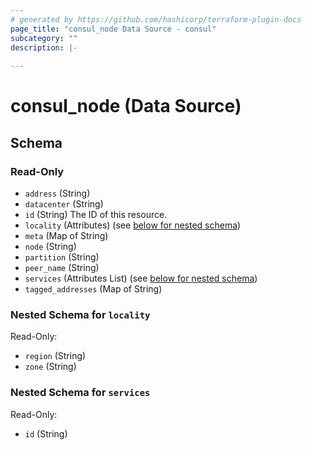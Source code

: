 ```yaml
---
# generated by https://github.com/hashicorp/terraform-plugin-docs
page_title: "consul_node Data Source - consul"
subcategory: ""
description: |-
  
---
```


# consul_node (Data Source)





<!-- schema generated by tfplugindocs -->
## Schema

### Read-Only

- `address` (String)
- `datacenter` (String)
- `id` (String) The ID of this resource.
- `locality` (Attributes) (see [below for nested schema](#nestedatt--locality))
- `meta` (Map of String)
- `node` (String)
- `partition` (String)
- `peer_name` (String)
- `services` (Attributes List) (see [below for nested schema](#nestedatt--services))
- `tagged_addresses` (Map of String)

<a id="nestedatt--locality"></a>
### Nested Schema for `locality`

Read-Only:

- `region` (String)
- `zone` (String)


<a id="nestedatt--services"></a>
### Nested Schema for `services`

Read-Only:

- `id` (String)
